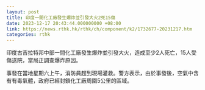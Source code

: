 ```yaml
---
layout: post
title: 印度一間化工廠發生爆炸並引發大火2死15傷
date: 2023-12-17 20:43:44.000000000 +08:00
link: https://news.rthk.hk/rthk/ch/component/k2/1732677-20231217.htm
categories: rthk
---
```


印度古吉拉特邦中部一間化工廠發生爆炸並引發大火，造成至少2人死亡，15人受傷送院，當局正調查爆炸原因。

事發在當地星期六上午，消防員趕到現場灌救。警方表示，由於事發後，空氣中含有有毒氣體，政府已經封鎖化工廠周圍5公里的區域。
